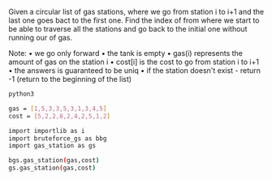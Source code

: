 Given a circular list of gas stations, where we go from station i to i+1 and the last one goes bact to
the first one.
Find the index of from where we start to be able to traverse all the stations and go back to the initial one
without running our of gas.

Note:
• we go only forward
• the tank is empty
• gas(i) represents the amount of gas on the station i
• cost[i] is the cost to go from station i to i+1
• the answers is guaranteed to be uniq
• if the station doesn't exist - return -1 (return to the beginning of the list)

```bash
python3

gas = [1,5,3,3,5,3,1,3,4,5]
cost = [5,2,2,8,2,4,2,5,1,2]

import importlib as i
import bruteforce_gs as bbg
import gas_station as gs

bgs.gas_station(gas,cost)
gs.gas_station(gas,cost)
```